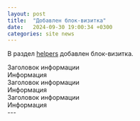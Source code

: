 ```yaml
---
layout: post
title:  "Добавлен блок-визитка"
date:   2024-09-30 19:00:34 +0300
categories: site news
---
```


В раздел <a href="helpers.html#helpers-data">helpers</a> добавлен блок-визитка.

<div class="d-flex mb-10">
<div class="blockBusinessCardLeft">
    <div class="blockBusinessCardLeft_image blockBusinessCardLeft_image__personal"></div>
</div>
<div class="blockBusinessCardRight">
    <div class="row">
        <div class="col-sm-3">
            <label class="control-label">Заголовок информации</label>
            <div>Информация</div>
        </div> 
        <div class="col-sm-3">
            <label class="control-label">Заголовок информации</label>
            <div>Информация</div>
        </div> 
        <div class="col-sm-3">
            <label class="control-label">Заголовок информации</label>
            <div>Информация</div>
        </div> 
    </div> 
</div>
</div>
---
<!--more-->